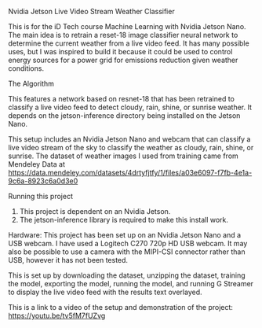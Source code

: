 Nvidia Jetson Live Video Stream Weather Classifier

This is for the iD Tech course Machine Learning with Nvidia Jetson Nano. The main idea is to retrain a reset-18 image classifier neural network to determine the current weather from a live video feed. It has many possible uses, but I was inspired to build it because it could be used to control energy sources for a power grid for emissions reduction given weather conditions.

The Algorithm

This features a network based on resnet-18 that has been retrained to classify a live video feed to detect cloudy, rain, shine, or sunrise weather. It depends on the jetson-inference directory being installed on the Jetson Nano.

This setup includes an Nvidia Jetson Nano and webcam that can classify a live video stream of the sky to classify the weather as cloudy, rain, shine, or sunrise. The dataset of weather images I used from training came from Mendeley Data at https://data.mendeley.com/datasets/4drtyfjtfy/1/files/a03e6097-f7fb-4e1a-9c6a-8923c6a0d3e0

Running this project

1. This project is dependent on an Nvidia Jetson.
2. The jetson-inference library is required to make this install work.

Hardware: This project has been set up on an Nvidia Jetson Nano and a USB webcam. I have used a Logitech C270 720p HD USB webcam. It may also be possible to use a camera with the MIPI-CSI connector rather than USB, however it has not been tested.

This is set up by downloading the dataset, unzipping the dataset, training the model, exporting the model, running the model, and running G Streamer to display the live video feed with the results text overlayed.

This is a link to a video of the setup and demonstration of the project:
https://youtu.be/tv5fM7fUZvg